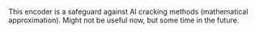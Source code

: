 
This encoder is a safeguard against AI cracking methods (mathematical approximation). Might not be useful now, but some time in the future.
